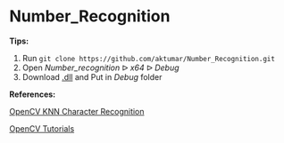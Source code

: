 # Number_Recognition

**Tips:**

1. Run `git clone https://github.com/aktumar/Number_Recognition.git`
2. Open *Number_recognition* ᐅ *x64* ᐅ *Debug*
3. Download [.dll](https://drive.google.com/file/d/15kXflTDls2TfJJlu5TwCEZGZPyhAKR2I/view?usp=sharing) and Put in *Debug* folder

**References:** 

[OpenCV KNN Character Recognition](https://github.com/MicrocontrollersAndMore/OpenCV_3_KNN_Character_Recognition_Cpp)

[OpenCV Tutorials](https://docs.opencv.org/3.4.13/d9/df8/tutorial_root.html)

